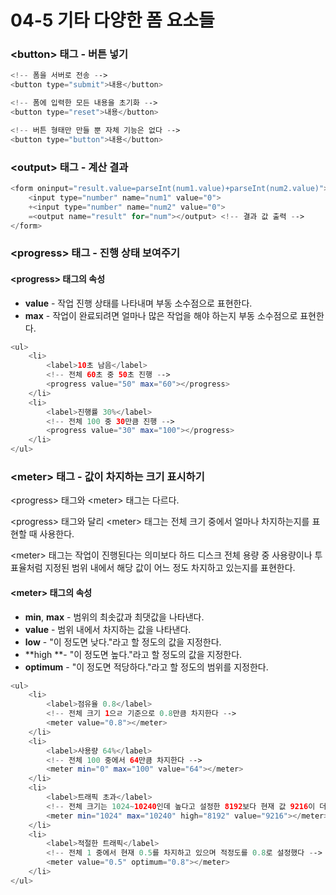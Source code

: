 # 04-5 기타 다양한 폼 요소들

### &lt;button&gt; 태그 - 버튼 넣기

```php
<!-- 폼을 서버로 전송 -->
<button type="submit">내용</button>

<!-- 폼에 입력한 모든 내용을 초기화 -->
<button type="reset">내용</button>

<!-- 버튼 형태만 만들 뿐 자체 기능은 없다 -->
<button type="button">내용</button>
```

### &lt;output&gt; 태그 - 계산 결과

```php
<form oninput="result.value=parseInt(num1.value)+parseInt(num2.value)">
    <input type="number" name="num1" value="0">
    +<input type="number" name="num2" value="0">
    =<output name="result" for="num"></output> <!-- 결과 값 출력 -->
</form>
```

### &lt;progress&gt; 태그 - 진행 상태 보여주기

#### &lt;progress&gt; 태그의 속성

* **value** - 작업 진행 상태를 나타내며 부동 소수점으로 표현한다.
* **max** - 작업이 완료되려면 얼마나 많은 작업을 해야 하는지 부동 소수점으로 표현한다.

```php
<ul>
    <li>
        <label>10초 남음</label>
        <!-- 전체 60초 중 50초 진행 -->
        <progress value="50" max="60"></progress>
    </li>
    <li>
        <label>진행률 30%</label>
        <!-- 전체 100 중 30만큼 진행 -->
        <progress value="30" max="100"></progress>
    </li>
</ul>
```

### &lt;meter&gt; 태그 - 값이 차지하는 크기 표시하기

&lt;progress&gt; 태그와 &lt;meter&gt; 태그는 다르다.

&lt;progress&gt; 태그와 달리 &lt;meter&gt; 태그는 전체 크기 중에서 얼마나 차지하는지를 표현할 때 사용한다.

&lt;meter&gt; 태그는 작업이 진행된다는 의미보다 하드 디스크 전체 용량 중 사용량이나 투표율처럼 지정된 범위 내에서 해당 값이 어느 정도 차지하고 있는지를 표현한다.

#### &lt;meter&gt; 태그의 속성

* **min**, **max** - 범위의 최솟값과 최댓값을 나타낸다.
* **value** - 범위 내에서 차지하는 값을 나타낸다.
* **low** - "이 정도면 낮다."라고 할 정도의 값을 지정한다.
* **high **- "이 정도면 높다."라고 할 정도의 값을 지정한다.
* **optimum** - "이 정도면 적당하다."라고 할 정도의 범위를 지정한다.

```php
<ul>
    <li>
        <label>점유율 0.8</label>
        <!-- 전체 크기 1으ㄹ 기준으로 0.8만큼 차지한다 -->
        <meter value="0.8"></meter>
    </li>
    <li>
        <label>사용량 64%</label>
        <!-- 전체 100 중에서 64만큼 차지한다 -->
        <meter min="0" max="100" value="64"></meter>
    </li>
    <li>
        <label>트래픽 초과</label>
        <!-- 전체 크기는 1024~10240인데 높다고 설정한 8192보다 현재 값 9216이 더 크다 -->
        <meter min="1024" max="10240" high="8192" value="9216"></meter>
    </li>
    <li>
        <label>적절한 트래픽</label>
        <!-- 전체 1 중에서 현재 0.5를 차지하고 있으며 적정도를 0.8로 설정했다 -->
        <meter value="0.5" optimum="0.8"></meter>
    </li>
</ul>    
```



